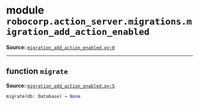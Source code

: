 <!-- markdownlint-disable -->

# module `robocorp.action_server.migrations.migration_add_action_enabled`

**Source:** [`migration_add_action_enabled.py:0`](https://github.com/robocorp/robocorp/tree/master/action_server/src/robocorp/action_server/migrations/migration_add_action_enabled.py#L0)

______________________________________________________________________

## function `migrate`

**Source:** [`migration_add_action_enabled.py:5`](https://github.com/robocorp/robocorp/tree/master/action_server/src/robocorp/action_server/migrations/migration_add_action_enabled.py#L5)

```python
migrate(db: Database) → None
```
